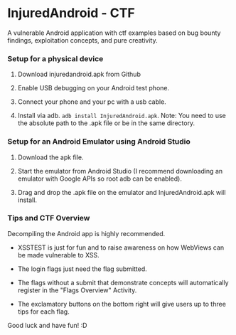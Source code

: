 # InjuredAndroid - CTF

A vulnerable Android application with ctf examples based on bug bounty findings, exploitation concepts, and pure creativity.

### Setup for a physical device

1. Download injuredandroid.apk from Github

1. Enable USB debugging on your Android test phone.

2. Connect your phone and your pc with a usb cable.

3. Install via adb. `adb install InjuredAndroid.apk`. Note: You need to use the absolute path to the .apk file or be in the same directory.

### Setup for an Android Emulator using Android Studio

1. Download the apk file.

2. Start the emulator from Android Studio (I recommend downloading an emulator with Google APIs so root adb can be enabled).

3. Drag and drop the .apk file on the emulator and InjuredAndroid.apk will install.

### Tips and CTF Overview

Decompiling the Android app is highly recommended.

 - XSSTEST is just for fun and to raise awareness on how WebViews can be made vulnerable to XSS.

 - The login flags just need the flag submitted.

 - The flags without a submit that demonstrate concepts will automatically register in the "Flags Overview" Activity.

 - The exclamatory buttons on the bottom right will give users up to three tips for each flag.

 Good luck and have fun! :D

